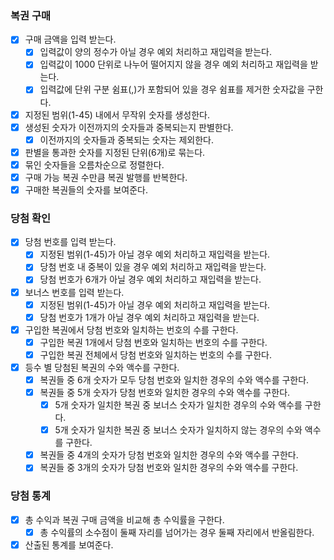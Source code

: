 ### 복권 구매
- [x] 구매 금액을 입력 받는다.
  - [x] 입력값이 양의 정수가 아닐 경우 예외 처리하고 재입력을 받는다.
  - [x] 입력값이 1000 단위로 나누어 떨어지지 않을 경우 예외 처리하고 재입력을 받는다.
  - [x] 입력값에 단위 구분 쉼표(,)가 포함되어 있을 경우 쉼표를 제거한 숫자값을 구한다.
- [x] 지정된 범위(1-45) 내에서 무작위 숫자를 생성한다.
- [x] 생성된 숫자가 이전까지의 숫자들과 중복되는지 판별한다.
  - [x] 이전까지의 숫자들과 중복되는 숫자는 제외한다.
- [x] 판별을 통과한 숫자를 지정된 단위(6개)로 묶는다.
- [x] 묶인 숫자들을 오름차순으로 정렬한다.
- [x] 구매 가능 복권 수만큼 복권 발행를 반복한다.
- [x] 구매한 복권들의 숫자를 보여준다.
### 당첨 확인
- [x] 당첨 번호를 입력 받는다.
  - [x] 지정된 범위(1-45)가 아닐 경우 예외 처리하고 재입력을 받는다.
  - [x] 당첨 번호 내 중복이 있을 경우 예외 처리하고 재입력을 받는다.
  - [x] 당첨 번호가 6개가 아닐 경우 예외 처리하고 재입력을 받는다.
- [x] 보너스 번호를 입력 받는다.
  - [x] 지정된 범위(1-45)가 아닐 경우 예외 처리하고 재입력을 받는다.
  - [x] 당첨 번호가 1개가 아닐 경우 예외 처리하고 재입력을 받는다.
- [x] 구입한 복권에서 당첨 번호와 일치하는 번호의 수를 구한다.
  - [x] 구입한 복권 1개에서 당첨 번호와 일치하는 번호의 수를 구한다.
  - [x] 구입한 복권 전체에서 당첨 번호와 일치하는 번호의 수를 구한다.
- [x] 등수 별 당첨된 복권의 수와 액수를 구한다.
  - [x] 복권들 중 6개 숫자가 모두 당첨 번호와 일치한 경우의 수와 액수를 구한다.
  - [x] 복권들 중 5개 숫자가 당첨 번호와 일치한 경우의 수와 액수를 구한다.
    - [x] 5개 숫자가 일치한 복권 중 보너스 숫자가 일치한 경우의 수와 액수를 구한다.
    - [x] 5개 숫자가 일치한 복권 중 보너스 숫자가 일치하지 않는 경우의 수와 액수를 구한다.
  - [x] 복권들 중 4개의 숫자가 당첨 번호와 일치한 경우의 수와 액수를 구한다.
  - [x] 복권들 중 3개의 숫자가 당첨 번호와 일치한 경우의 수와 액수를 구한다.
### 당첨 통계
- [x] 총 수익과 복권 구매 금액을 비교해 총 수익률을 구한다.
  - [x] 총 수익률의 소수점이 둘째 자리를 넘어가는 경우 둘째 자리에서 반올림한다.
- [x] 산출된 통계를 보여준다.